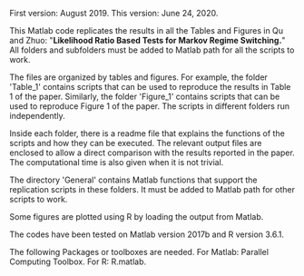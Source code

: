 First version: August 2019. This version: June 24, 2020.

This Matlab code replicates the results in all the Tables and Figures in
Qu and Zhuo: \"**Likelihood Ratio Based Tests for Markov Regime
Switching.**\" All folders and subfolders must be added to Matlab path
for all the scripts to work.

The files are organized by tables and figures. For example, the folder
\'Table\_1\' contains scripts that can be used to reproduce the results
in Table 1 of the paper. Similarly, the folder \'Figure\_1\' contains
scripts that can be used to reproduce Figure 1 of the paper. The scripts
in different folders run independently.

Inside each folder, there is a readme file that explains the functions
of the scripts and how they can be executed. The relevant output files
are enclosed to allow a direct comparison with the results reported in
the paper. The computational time is also given when it is not trivial.

The directory \'General\' contains Matlab functions that support the
replication scripts in these folders. It must be added to Matlab path
for other scripts to work.

Some figures are plotted using R by loading the output from Matlab.

The codes have been tested on Matlab version 2017b and R version 3.6.1.

The following Packages or toolboxes are needed. For Matlab: Parallel
Computing Toolbox. For R: R.matlab.
